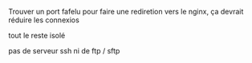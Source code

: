 Trouver un port fafelu pour faire une rediretion vers le nginx, ça devrait réduire les connexios

tout le reste isolé

pas de serveur ssh ni de ftp / sftp
